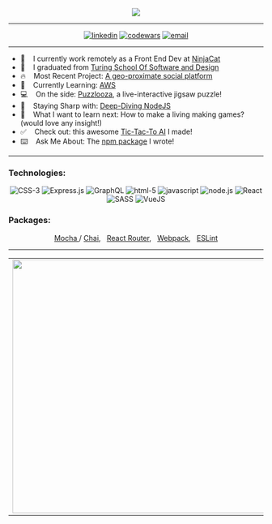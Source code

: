 <p align="center">
  <img src="https://readme-typing-svg.herokuapp.com?font=roboto&color=%237FFE00&size=25&center=true&vCenter=true&width=525&lines=Ethan+Tweitmann+-+Web+Developer">
</p>

---

<div align="center">
  <a href="https://www.linkedin.com/in/ethantweitmann/"><img alt="linkedin"  src="https://img.shields.io/badge/-LinkedIn-black.svg?style=for-the-badge&logo=linkedin&colorB=1C5D99"/></a>
  <a href="https://www.codewars.com/users/ectweitmann"><img alt="codewars" src="https://img.shields.io/badge/-Codewars-b1361e.svg?style=for-the-badge&logo=codewars&colorB=b1361e" /></a>
  <a href="mailto:ethantweitmann@gmail.com"><img alt="email" src="https://img.shields.io/badge/-Email-f2c236.svg?style=for-the-badge&logo=google&colorB=f2c236" /></a>
</div>

---   
- 📎&nbsp; &nbsp; I currently work remotely as a Front End Dev at [NinjaCat](https://ninjacat.io/)
- 🔭&nbsp; &nbsp; I graduated from [Turing School Of Software and Design](https://turing.io/)
- :fire:&nbsp; &nbsp; Most Recent Project: [A geo-proximate social platform](https://saturnd-earth.github.io/se-fe/)
- :book:&nbsp; &nbsp; Currently Learning: [AWS](https://www.pluralsight.com/courses/aws-certified-cloud-practitioner)
- :computer:&nbsp; &nbsp; On the side: [Puzzlooza](https://greymatteor.github.io/puzzlooza-ui/), a live-interactive jigsaw puzzle!
- :fork_and_knife:&nbsp; &nbsp; Staying Sharp with: [Deep-Diving NodeJS](https://app.pluralsight.com/library/courses/nodejs-advanced/table-of-contents)
- :thinking:&nbsp; &nbsp; What I want to learn next: How to make a living making games? (would love any insight!)
- :white_check_mark:&nbsp; &nbsp; Check out: this awesome [Tic-Tac-To AI](https://greymatteor.github.io/Tic-Attack-Toe/) I made!
- :keyboard:&nbsp; &nbsp;  Ask Me About: The [npm package](https://www.npmjs.com/package/gdate) I wrote!

---

### Technologies:
<div align="center">
  <img alt="CSS-3" src="https://img.shields.io/badge/css3%20-%231572B6.svg?&style=for-the-badge&logo=css3&logoColor=white" />
  <img alt="Express.js" src="https://img.shields.io/badge/express.js%20-%231572B6.svg?&style=for-the-badge&logo=postgreSQL&logoColor=%2f6792" />
  <img alt="GraphQL" src="https://img.shields.io/badge/graphql-%23E10098.svg?&style=for-the-badge&logo=GraphQL&logoColor=%E10098" />
  <img alt="html-5" src="https://img.shields.io/badge/html5%20-%23E34F26.svg?&style=for-the-badge&logo=html5&logoColor=white" />
  <img alt="javascript" src="https://img.shields.io/badge/javascript%20-%23F7DF1E.svg?&style=for-the-badge&logo=javascript&logoColor=%23231123" />
  <img alt="node.js" src="https://img.shields.io/badge/node.js%20-%2343853D.svg?&style=for-the-badge&logo=node.js&logoColor=white" />
  <img alt="React" src="https://img.shields.io/badge/react%20-%2320232a.svg?&style=for-the-badge&logo=react&logoColor=%2361DAFB" />
  <img alt="SASS" src="https://img.shields.io/badge/SASS%20-%23CC6699.svg?&style=for-the-badge&logo=Sass&logoColor=%23EFF7FF" />
  <img alt="VueJS" src="https://img.shields.io/badge/VueJS%20-%23527294.svg?&style=for-the-badge&logo=Vue.js&logoColor=%234FC08D" />
</div>

### Packages:
<div align="center">
    <p>
      <a href="https://www.npmjs.com/package/mocha">Mocha </a>/
      <a href="https://www.npmjs.com/package/chai">Chai</a>, &nbsp;  
      <a href="https://reactrouter.com/">React Router</a>, &nbsp;
      <a href="https://www.npmjs.com/package/webpack">Webpack</a>, &nbsp;
      <a href="https://eslint.org/">ESLint</a>
  </p>
</div>

---

<div align="center">
<table>
<tr>
<td>
<a>
  <img align="center" width="500px" src="https://github-readme-stats.vercel.app/api?username=ectweitmann&theme=chartreuse-dark&show_icons=true" />
</a>
<td>
<a>
  <img align="center" width="500px" src="https://github-readme-stats.vercel.app/api/top-langs/?username=ectweitmann&theme=chartreuse-dark&layout=compact" />
</a
</td>
</tr>
</table>
</div>

<!-- **ectweitmann/ectweitmann** is a ✨ _special_ ✨ repository because its `README.md` (this file) appears on your GitHub profile.

Here are some ideas to get you started:

- 🔭 I’m currently working on ...
- 🌱 I’m currently learning ...
- 👯 I’m looking to collaborate on ...
- 🤔 I’m looking for help with ...
- 💬 Ask me about ...
- 📫 How to reach me: ...
- 😄 Pronouns: ...
- ⚡ Fun fact: ...
-->
